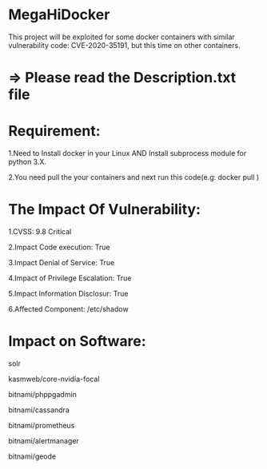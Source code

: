 # MegaHiDocker
This project will be exploited for some docker containers with similar vulnerability code: CVE-2020-35191, but this time on other containers.

# => Please read the Description.txt file


# Requirement:

1.Need to Install docker in your Linux AND Install subprocess module for python 3.X.

2.You need pull the your containers and next run this code(e.g: docker pull <your container>)
  
  
# The Impact Of Vulnerability:
  
1.CVSS: 9.8 Critical
  
2.Impact Code execution: True
  
3.Impact Denial of Service: True
  
4.Impact of Privilege Escalation: True
  
5.Impact Information Disclosur: True
  
6.Affected Component: /etc/shadow
  
# Impact on Software: 
solr
  
kasmweb/core-nvidia-focal
  
bitnami/phppgadmin
  
bitnami/cassandra
  
bitnami/prometheus
  
bitnami/alertmanager
  
bitnami/geode
  
